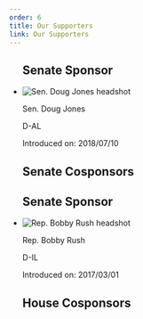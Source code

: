 ```yaml
---
order: 6
title: Our Supporters
link: Our Supporters
---
```


<ul class="cosponsors senate col-md-6">
      <h2>Senate Sponsor</h2>
      <li class="cosponsor d">
        <div class="photoblock">
          <img src="https://theunitedstates.io/images/congress/450x550/J000300.jpg" class="photoblock-img" alt="Sen. Doug Jones headshot">
        </div>
        <div class="info">
          <p class="name">Sen. Doug Jones</p>
          <p class="data">D-AL</p>
          <p class="joindate">Introduced on: 2018/07/10</p>
        </div>
      </li>
      <h2>Senate Cosponsors</h2>
</ul>

<ul class="cosponsors house col-md-6">
      <h2>Senate Sponsor</h2>
      <li class="cosponsor d">
        <div class="photoblock">
          <img src="https://theunitedstates.io/images/congress/450x550/R000515.jpg" class="photoblock-img" alt="Rep. Bobby Rush headshot">
        </div>
        <div class="info">
          <p class="name">Rep. Bobby Rush</p>
          <p class="data">D-IL</p>
          <p class="joindate">Introduced on: 2017/03/01</p>
        </div>
      </li>
      <h2>House Cosponsors</h2>
</ul>

<script id="entry-template" type="text/x-handlebars-template">
  {% raw %}
    <li class="cosponsor {{toLowerCase party}}">
      <div class="photoblock">
        <img src="{{image}}" class="photoblock-img" alt="{{title}} {{name}} headshot">
      </div>
      <div class="info">
        <p class="name">{{title}} {{name}}</p>
        <p class="data">{{party}}-{{state}}</p>
        <p class="joindate">Joined on: {{joindate}}</p>
      </div>
    </li>
  {% endraw %}
</script>

